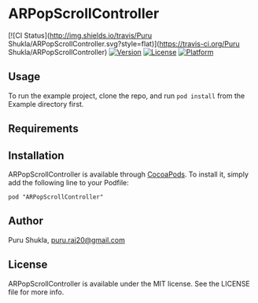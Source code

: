 # ARPopScrollController

[![CI Status](http://img.shields.io/travis/Puru Shukla/ARPopScrollController.svg?style=flat)](https://travis-ci.org/Puru Shukla/ARPopScrollController)
[![Version](https://img.shields.io/cocoapods/v/ARPopScrollController.svg?style=flat)](http://cocoadocs.org/docsets/ARPopScrollController)
[![License](https://img.shields.io/cocoapods/l/ARPopScrollController.svg?style=flat)](http://cocoadocs.org/docsets/ARPopScrollController)
[![Platform](https://img.shields.io/cocoapods/p/ARPopScrollController.svg?style=flat)](http://cocoadocs.org/docsets/ARPopScrollController)

## Usage

To run the example project, clone the repo, and run `pod install` from the Example directory first.

## Requirements

## Installation

ARPopScrollController is available through [CocoaPods](http://cocoapods.org). To install
it, simply add the following line to your Podfile:

    pod "ARPopScrollController"

## Author

Puru Shukla, puru.raj20@gmail.com

## License

ARPopScrollController is available under the MIT license. See the LICENSE file for more info.


